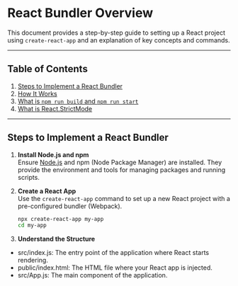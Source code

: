 # React Bundler Overview

This document provides a step-by-step guide to setting up a React project using `create-react-app` and an explanation of key concepts and commands.

---

## Table of Contents
1. [Steps to Implement a React Bundler](#steps-to-implement-a-react-bundler)  
2. [How It Works](#how-it-works)  
3. [What is `npm run build` and `npm run start`](#what-is-npm-run-build-and-npm-run-start)  
4. [What is React.StrictMode](#what-is-reactstrictmode)  

---

## Steps to Implement a React Bundler

1. **Install Node.js and npm**  
   Ensure [Node.js](https://nodejs.org/) and npm (Node Package Manager) are installed. They provide the environment and tools for managing packages and running scripts.

2. **Create a React App**  
   Use the `create-react-app` command to set up a new React project with a pre-configured bundler (Webpack).  

   ```bash
   npx create-react-app my-app
   cd my-app

3. **Understand the Structure**
- src/index.js: The entry point of the application where React starts rendering.
- public/index.html: The HTML file where your React app is injected.
- src/App.js: The main component of the application.   
   
